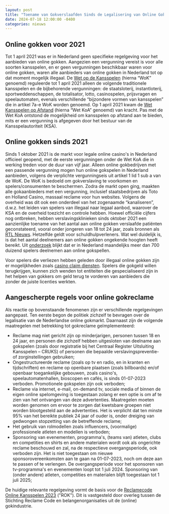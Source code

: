 ```yaml
---
layout: post
title: "Toename van Gokverslaafden Sinds de Legalisering van Online Gokken"
date: 2024-07-18 12:00:00 -0400
categories: nieuws
---
```


## Online gokken voor 2021
Tot 1 april 2021 was er in Nederland geen specifieke regelgeving voor het aanbieden van online gokken. Aangezien een vergunning vereist is voor alle soorten kansspelen, en er geen vergunningen beschikbaar waren voor online gokken, waren alle aanbieders van online gokken in Nederland tot op dat moment mogelijk illegaal. De [Wet op de Kansspelen](https://wetten.overheid.nl/BWBR0002469/) (hierna “WoK” genoemd) reguleerde tot 1 april 2021 alleen de volgende traditionele kansspelen en de bijbehorende vergunningen: de staatsloterij, instantloterij, sportweddenschappen, de totalisator, lotto, casinospelen, prijsvragen en speelautomaten, evenals verschillende “bijzondere vormen van kansspelen” die in artikel 7a-e WoK worden genoemd. Op 1 april 2021 kwam de [Wet Kansspelen op Afstand](https://wetten.overheid.nl/BWBR0044773/2022-07-15) (hierna “Wet KoA” genoemd) van kracht. Pas met de Wet KoA ontstond de mogelijkheid om kansspelen op afstand aan te bieden, mits er een vergunning is afgegeven door het bestuur van de Kansspelautoriteit (KSA).

## Online gokken sinds 2021
Sinds 1 oktober 2021 is de markt voor legale online casino's in Nederland officieel geopend, met de eerste vergunningen onder de Wet KoA die in werking treden voor de duur van vijf jaar. Alleen online gokbedrijven met een passende vergunning mogen hun online gokspelen in Nederland aanbieden, volgens de verplichte vergunningseis uit artikel 1 lid 1 sub a van de WoK. De WoK is bedoeld om gokverslaving te voorkomen en spelers/consumenten te beschermen. Zodra de markt open ging, maakten alle gokaanbieders met een vergunning, inclusief staatsbedrijven als Toto en Holland Casino, massaal reclame voor hun websites. Volgens de overheid was dit ook een onderdeel van het zogenaamde “kanaliseren”, d.w.z. het leiden van spelers van illegaal naar legaal aanbod, waarover de KSA en de overheid toezicht en controle hebben. Hoewel officiële cijfers nog ontbreken, hebben verslavingsklinieken sinds oktober 2021 een aanzienlijke toename van het aantal aan online gokken verslaafde patiënten geconstateerd, vooral onder jongeren van 18 tot 24 jaar, zoals bronnen als [RTL Nieuws](https://www.rtl.nl/rtl-nieuws/artikel/5314015/online-gokken-verslaving-kansspelwet). Hetzelfde geldt voor schuldhulpverleners. Wat wel duidelijk is, is dat het aantal deelnemers aan online gokken ongekende hoogten heeft bereikt. Uit [onderzoek](https://www.casinonieuws.nl/online/kansspelautoriteit-934-000-mensen-met-een-gokaccount-92-kanalisatie/) blijkt dat er in Nederland maandelijks meer dan 700 duizend spelers deelnemen aan online gokspellen. 

Voor spelers die verliezen hebben geleden door illegaal online gokken zijn er mogelijkheden zoals [casino claim diensten](/aanbieders/). Spelers die gokgeld willen terugkrijgen, kunnen zich wenden tot entiteiten die gespecialiseerd zijn in het helpen van gokkers om geld terug te vorderen van aanbieders die zonder de juiste licenties werkten.

## Aangescherpte regels voor online gokreclame
Als reactie op bovenstaande fenomenen zijn er verschillende regelgevingen aangepast. Ten eerste begon de politiek zichzelf te bevragen over de legalisatie van de Nederlandse online gokmarkt. Daarnaast zijn de volgende maatregelen met betrekking tot gokreclame geïmplementeerd:

- Reclame mag niet gericht zijn op minderjarigen, personen tussen 18 en 24 jaar, en personen die zichzelf hebben uitgesloten van deelname aan gokspelen (zoals door registratie bij het Centraal Register Uitsluiting Kansspelen – CRUKS) of personen die bepaalde verslavingspreventie- of zorginstellingen gebruiken;
- Ongestructureerde reclame (zoals op tv en radio, en in kranten en tijdschriften) en reclame op openbare plaatsen (zoals billboards) en/of openbaar toegankelijke gebouwen, zoals casino's, speelautomatenhallen, bioscopen en cafés, is sinds 01-07-2023 verboden. Promotionele gokspelen zijn ook verboden;
- Reclame via internet, e-mail, on-demand tv, sociale media of binnen de eigen online spelomgeving is toegestaan zolang er een optie is om af te zien van het ontvangen van deze advertenties. Maatregelen moeten worden genomen om ervoor te zorgen dat kwetsbare groepen niet worden blootgesteld aan de advertenties. Het is verplicht dat ten minste 95% van het bereikte publiek 24 jaar of ouder is, onder dreiging van gedwongen stopzetting van de betreffende reclame;
- Het gebruik van rolmodellen zoals influencers, (voormalige) professionele atleten en modellen is verboden;
- Sponsoring van evenementen, programma's, (teams van) atleten, clubs en competities en shirts en andere materialen wordt ook als ongerichte reclame beschouwd en zal, na de respectieve overgangsperiode, ook verboden zijn. Het is niet toegestaan om nieuwe sponsorovereenkomsten aan te gaan na 01-07-2023, noch om deze aan te passen of te verlengen. De overgangsperiode voor het sponsoren van tv-programma's en evenementen loopt tot 1 juli 2024. Sponsoring van (onder andere) atleten, competities en materialen blijft toegestaan tot 1 juli 2025;

De huidige relevante regelgeving vormt de basis voor de [Reclamecode Online Kansspelen 2023](https://www.reclamecode.nl/nrc/reclamecode-online-kansspelen-rok-2021/) ("ROK"). Dit is vastgesteld door overleg tussen de Stichting Reclame Code en belangenorganisaties uit de (online) gokindustrie.